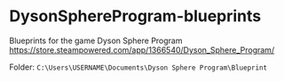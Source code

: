 # DysonSphereProgram-blueprints
Blueprints for the game Dyson Sphere Program https://store.steampowered.com/app/1366540/Dyson_Sphere_Program/

Folder: `C:\Users\USERNAME\Documents\Dyson Sphere Program\Blueprint`
